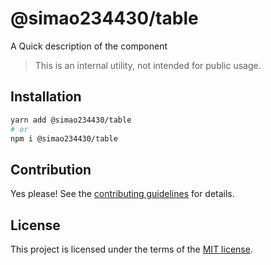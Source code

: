 # @simao234430/table

A Quick description of the component

> This is an internal utility, not intended for public usage.

## Installation

```sh
yarn add @simao234430/table
# or
npm i @simao234430/table
```

## Contribution

Yes please! See the
[contributing guidelines](https://github.com/xiaosimao123/yooui/blob/master/CONTRIBUTING.md)
for details.

## License

This project is licensed under the terms of the
[MIT license](https://github.com/xiaosimao123/yooui/blob/master/LICENSE).

